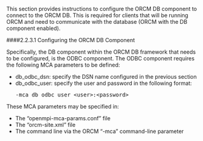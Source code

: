 This section provides instructions to configure the ORCM DB component to connect to the ORCM DB.  This is required for clients that will be running ORCM and need to communicate with the database (ORCM with the DB component enabled).

####2.2.3.1 Configuring the ORCM DB Component

Specifically, the DB component within the ORCM DB framework that needs to be configured, is the ODBC component.  The ODBC component requires the following MCA parameters to be defined:

* db_odbc_dsn: specify the DSN name configured in the previous section
* db_odbc_user: specify the user and password in the following format: <pre>-mca db_odbc_user &lt;user&gt;:&lt;password&gt;</pre>

These MCA parameters may be specified in:

* The “openmpi-mca-params.conf” file
* The “orcm-site.xml” file
* The command line via the ORCM “-mca” command-line parameter
